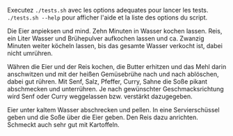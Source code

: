 Executez `./tests.sh` avec les options adequates pour lancer les tests.  
`./tests.sh --help` pour afficher l'aide et la liste des options du script.

Die Eier anpieksen und mind. Zehn Minuten in Wasser kochen lassen. Reis, ein Liter Wasser und Brühepulver aufkochen lassen und ca. Zwanzig Minuten weiter köcheln lassen, bis das gesamte Wasser verkocht ist, dabei nicht umrühren.

Währen die Eier und der Reis kochen, die Butter erhitzen und das Mehl darin anschwitzen und mit der heißen Gemüsebrühe nach und nach ablöschen, dabei gut rühren. Mit Senf, Salz, Pfeffer, Curry, Sahne die Soße pikant abschmecken und unterrühren. Je nach gewünschter Geschmacksrichtung wird Senf oder Curry weggelassen bzw. verstärkt dazugegeben.

Eier unter kaltem Wasser abschrecken und pellen. In eine Servierschüssel geben und die Soße über die Eier geben. Den Reis dazu anrichten. Schmeckt auch sehr gut mit Kartoffeln. 
